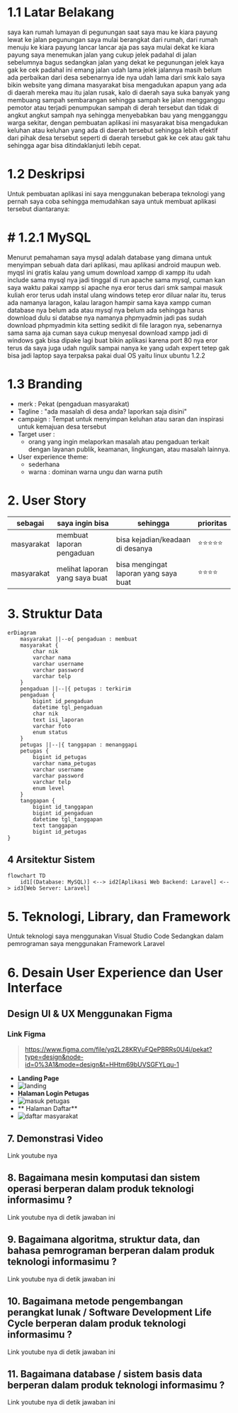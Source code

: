 # 1.1 Latar Belakang
saya kan rumah lumayan di pegunungan saat saya mau ke kiara payung lewat ke jalan pegunungan saya mulai berangkat dari rumah, dari rumah menuju ke kiara payung lancar lancar aja pas saya mulai dekat ke kiara payung saya menemukan jalan yang cukup jelek padahal di jalan sebelumnya bagus sedangkan jalan yang dekat ke pegunungan jelek kaya gak ke cek padahal ini emang jalan udah lama jelek jalannya masih belum ada perbaikan dari desa sebenarnya ide nya udah lama dari smk kalo saya bikin website yang dimana masyarakat bisa mengadukan apapun yang ada di daerah mereka mau itu jalan rusak, kalo di daerah saya suka banyak yang membuang sampah sembarangan sehingga sampah ke jalan mengganggu pemotor atau terjadi penumpukan sampah di derah tersebut dan tidak di angkut angkut sampah nya sehingga menyebabkan bau yang mengganggu warga sekitar, dengan pembuatan aplikasi ini masyarakat bisa mengadukan keluhan atau keluhan yang ada di daerah tersebut sehingga lebih efektif dari pihak desa tersebut seperti di daerah tersebut gak ke cek atau gak tahu sehingga agar bisa ditindaklanjuti lebih cepat.
# 1.2 Deskripsi
Untuk pembuatan aplikasi ini saya menggunakan beberapa teknologi yang pernah saya coba sehingga memudahkan saya untuk membuat aplikasi tersebut diantaranya: 
# # 1.2.1 MySQL 
   Menurut pemahaman saya mysql adalah database yang dimana untuk menyimpan sebuah data dari aplikasi, mau aplikasi android maupun web. myqsl ini gratis kalau yang umum download xampp di xampp itu udah include sama mysql nya jadi tinggal di run apache sama mysql, cuman kan saya waktu pakai xampp si apache nya eror terus dari smk sampai masuk kuliah eror terus udah instal ulang windows tetep eror diluar nalar itu, terus ada namanya laragon, kalau laragon hampir sama kaya xampp cuman database nya belum ada atau mysql nya belum ada sehingga harus download dulu si databse nya namanya phpmyadmin jadi pas sudah download phpmyadmin kita setting sedikit di file laragon nya, sebenarnya sama sama aja cuman saya cukup menyesal download xampp jadi di windows gak bisa dipake lagi buat bikin aplikasi karena port 80 nya eror terus da saya juga udah ngulik sampai nanya ke yang udah expert tetep gak bisa jadi laptop saya terpaksa pakai dual OS yaitu linux ubuntu
1.2.2 
# 1.3 Branding
- merk : Pekat (pengaduan masyarakat)
- Tagline : "ada masalah di desa anda? laporkan saja disini"
- campaign : Tempat untuk menyimpan keluhan atau saran dan inspirasi untuk kemajuan desa tersebut
- Target user :
   - orang yang ingin melaporkan masalah atau pengaduan terkait dengan layanan publik, keamanan, lingkungan, atau masalah lainnya.
- User experience theme:
   - sederhana
   - warna : dominan warna ungu dan warna putih

# 2. User Story

sebagai | saya ingin bisa | sehingga | prioritas
---|---|---|---
masyarakat | membuat laporan pengaduan | bisa kejadian/keadaan di desanya | ⭐⭐⭐⭐⭐
masyarakat | melihat laporan yang saya buat | bisa mengingat laporan yang saya buat | ⭐⭐⭐⭐
# 3. Struktur Data

```mermaid
erDiagram
    masyarakat ||--o{ pengaduan : membuat
    masyarakat {
        char nik
        varchar nama
        varchar username
        varchar password
        varchar telp
    }
    pengaduan ||--|{ petugas : terkirim
    pengaduan {
        bigint id_pengaduan
        datetime tgl_pengaduan
        char nik
        text isi_laporan
        varchar foto
        enum status
    }
    petugas ||--|{ tanggapan : menanggapi
    petugas {
        bigint id_petugas
        varchar nama_petugas
        varchar username
        varchar password
        varchar telp
        enum level
    }
    tanggapan {
        bigint id_tanggapan
        bigint id_pengaduan
        datetime tgl_tanggapan
        text tanggapan
        bigint id_petugas
}
```
## 4 Arsitektur Sistem
```mermaid
flowchart TD
    id1[(Database: MySQL)] <--> id2[Aplikasi Web Backend: Laravel] <--> id3[Web Server: Laravel]  
```
# 5. Teknologi, Library, dan Framework

Untuk teknologi saya menggunakan Visual Studio Code Sedangkan dalam pemrograman saya menggunakan Framework Laravel
# 6. Desain User Experience dan User Interface

## Design UI & UX Menggunakan Figma
### Link Figma
> https://www.figma.com/file/yq2L28KRVuFQePBRRs0U4i/pekat?type=design&node-id=0%3A1&mode=design&t=HHtm69bUVSGFYLqu-1
- **Landing Page**
- ![landing](https://github.com/fauzanzianulhaq/pengenalan-informatika/assets/115859323/0df17eca-61e4-459e-96c2-23aaf277cb2f)
- **Halaman Login Petugas**
- ![masuk petugas](https://github.com/fauzanzianulhaq/pengenalan-informatika/assets/115859323/9bff21cf-91d4-4c88-92d8-330fb4027e0c)
- ** Halaman Daftar**
- ![daftar masyarakat](https://github.com/fauzanzianulhaq/pengenalan-informatika/assets/115859323/69ce0793-cd66-4bc6-9fee-4001ecf12aa8)
## 7. Demonstrasi Video

Link youtube nya

## 8. Bagaimana mesin komputasi dan sistem operasi berperan dalam produk teknologi informasimu ?

Link youtube nya di detik jawaban ini

## 9. Bagaimana algoritma, struktur data, dan bahasa pemrograman berperan dalam produk teknologi informasimu ?

Link youtube nya di detik jawaban ini

## 10. Bagaimana metode pengembangan perangkat lunak / Software Development Life Cycle berperan dalam produk teknologi informasimu ?

Link youtube nya di detik jawaban ini

## 11. Bagaimana database / sistem basis data berperan dalam produk teknologi informasimu ?

Link youtube nya di detik jawaban ini



